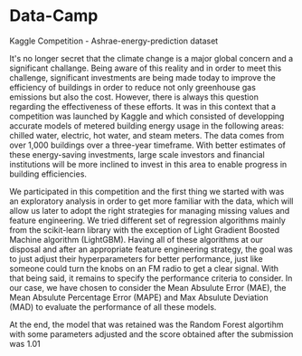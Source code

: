 # Data-Camp
Kaggle Competition - Ashrae-energy-prediction dataset

It's no longer secret that the climate change is a major global concern and a significant challange. Being aware of this reality and in order to meet this challenge, significant investments are being made today to improve the efficiency of buildings in order to reduce not only greenhouse gas emissions but also the cost. However, there is always this question regarding the effectiveness of these efforts.
It was in this context that a competition was launched by Kaggle and which consisted of developping accurate models of metered building energy usage in the following areas: chilled water, electric, hot water, and steam meters. The data comes from over 1,000 buildings over a three-year timeframe. With better estimates of these energy-saving investments, large scale investors and financial institutions will be more inclined to invest in this area to enable progress in building efficiencies.

We participated in this competition and the first thing we started with was an exploratory analysis in order to get more familiar with the data, which will allow us later to adopt the right strategies for managing missing values and feature engineering.
We tried different set of regression algorithms mainly from the scikit-learn library with the exception of Light Gradient Boosted Machine algorithm (LightGBM).
Having all of these algorithms at our disposal and after an appropriate feature engineering strategy, the goal was to just adjust their hyperparameters for better performance, just like someone could turn the knobs on an FM radio to get a clear signal. With that being said, it remains to specify the performance criteria to consider. In our case, we have chosen to consider the Mean Absulute Error (MAE), the Mean Absulute Percentage Error (MAPE) and Max Absulute Deviation (MAD) to evaluate the performance of all these models.

At the end, the model that was retained was the Random Forest algortihm with some parameters adjusted and the score obtained after the submission was 1.01
